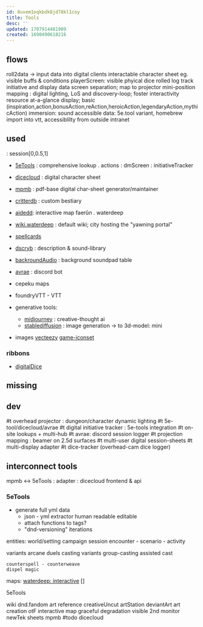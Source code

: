 ```yaml
---
id: 8uvem1oqkbdk8jd78kl1coy
title: Tools
desc: ''
updated: 1707914481909
created: 1690490618216
---
```


## flows
roll2data -> input data into digital clients
  interactable character sheet
    eg. visible buffs & conditions
    playerScreen: visible
  phyical dice rolled
  log
track initiative and display data
screen separation; map to projector
mini-position mapping : digital lighting, LoS and discovery-loop; foster interactivity
resource at-a-glance display; basic (inspiration,action,bonusAction,reAction,heroicAction,legendaryAction,mythicAction)
immersion: sound
accessible data:
  5e.tool variant, homebrew import into vtt, accessiblilty from outside intranet

## used
: session[0,0.5,1]
- [5eTools](https://5e.tools/actions.html#activate%20an%20item_dmg) : comprehensive lookup . actions
: dmScreen
: initiativeTracker
- [dicecloud](https://dicecloud.com/character-list) : digital character sheet
- [mpmb](https://www.reddit.com/r/mpmb/) : pdf-base digital char-sheet generator/maintainer
- [critterdb](https://critterdb.com/#/index) : custom bestiary
- [aidedd](https://www.aidedd.org/atlas/index.php?map=W&l=1): interactive map faerûn . waterdeep
- [wiki.waterdeep](https://forgottenrealms.fandom.com/wiki/Waterdeep) : default wiki; city hosting the "yawning portal"
- [spellcards](https://www.thievesguild.cc/spells/spellcards)
- [dscryb](https://dscryb.com/) : description & sound-library
- [backroundAudio](https://tabletopaudio.com/cthulhu_sp.html) : background soundpad table
- [avrae](https://avrae.io/) : discord bot
- cepeku maps
- foundryVTT - VTT

- generative tools:
  + [midjourney](https://www.midjourney.com/home) : creative-thought ai
  + [stablediffusion](https://stability.ai/news/stable-diffusion-public-release) : image generation
  -> to 3d-model: mini

- images
  [vecteezy](https://www.vecteezy.com/)
  [game-iconset](https://game-icons.net/)

### ribbons
- [digitalDice](https://gamewithpixels.com/)

## missing

## dev
#t overhead projector : dungeon/character dynamic lighting
#t 5e-tool/dicecloud/avrae
#t digital initiative tracker
  : 5e-tools integration
#t on-site lookups
    + multi-hub
#t avrae: discord session logger
#t projection mapping : beamer on 2.5d surfaces
#t multi-user digital session-sheets
#t multi-display adapter
#t dice-tracker (overhead-cam dice logger)

## interconnect tools
mpmb <-> 5eTools : adapter
: dicecloud frontend & api

### 5eTools
- generate full yml data
  + json - yml extractor
    human readable
    editable
  + attach functions to tags?
  + "dnd-versioning" iterations

entities:
  world/setting
  campaign
  session
  encounter - scenario - activity

  variants
    arcane duels
    casting variants
      group-casting
      assisted cast

    counterspell - counterweave
    dispel magic

maps:
  [waterdeep: interactive](https://www.aidedd.org/atlas/index.php?map=R&l=1)
  []

5eTools

wiki
  dnd.fandom
art reference
  creativeUncut
  artStation
  deviantArt
art creation otF
interactive map
  graceful degradation
visible 2nd monitor
  newTek
sheets
  mpmb
    #todo
  dicecloud
